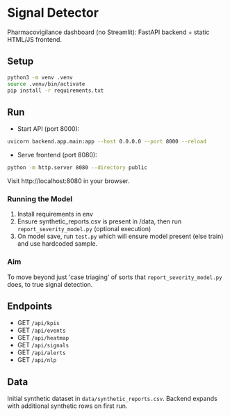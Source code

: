 # Signal Detector

Pharmacovigilance dashboard (no Streamlit): FastAPI backend + static HTML/JS frontend.

## Setup

```bash
python3 -m venv .venv
source .venv/bin/activate
pip install -r requirements.txt
```

## Run

- Start API (port 8000):

```bash
uvicorn backend.app.main:app --host 0.0.0.0 --port 8000 --reload
```

- Serve frontend (port 8080):

```bash
python -m http.server 8080 --directory public
```

Visit http://localhost:8080 in your browser.

### Running the Model

1. Install requirements in env
2. Ensure synthetic_reports.csv is present in /data, then run `report_severity_model.py` (optional execution)
3. On model save, run `test.py` which will ensure model present (else train) and use hardcoded sample.

### Aim

To move beyond just 'case triaging' of sorts that `report_severity_model.py` does, to true signal detection. 

## Endpoints

- GET `/api/kpis`
- GET `/api/events`
- GET `/api/heatmap`
- GET `/api/signals`
- GET `/api/alerts`
- GET `/api/nlp`

## Data

Initial synthetic dataset in `data/synthetic_reports.csv`. Backend expands with additional synthetic rows on first run.
